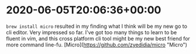 # 2020-06-05T20:06:36&#43;00:00

`brew install micro` resulted in my finding what I think will be my new go to cli editor. Very impressed so far. I&#39;ve got too many things to learn to be fluent in vim, and this cross platform cli tool might be my new best friend for more command line-fu. [Micro](https://github.com/zyedidia/micro &#34;Micro&#34;)


